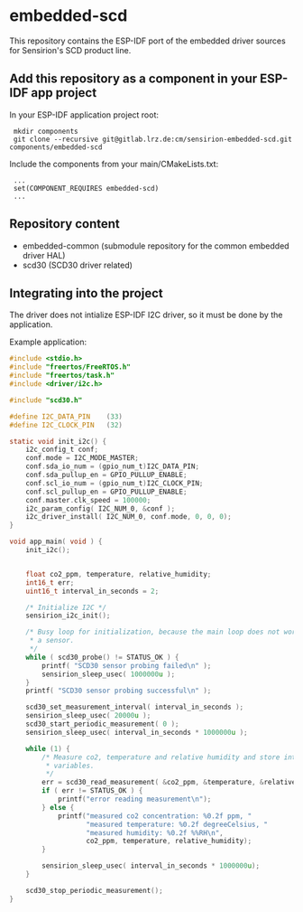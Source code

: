 # embedded-scd
This repository contains the ESP-IDF port of the embedded driver sources for Sensirion's SCD product
line.

## Add this repository as a component in your ESP-IDF app project

In your ESP-IDF application project root:

```
 mkdir components
 git clone --recursive git@gitlab.lrz.de:cm/sensirion-embedded-scd.git components/embedded-scd
```

Include the components from your main/CMakeLists.txt:

```
 ...
 set(COMPONENT_REQUIRES embedded-scd)
 ...
```

## Repository content
* embedded-common (submodule repository for the common embedded driver HAL)
* scd30 (SCD30 driver related)

## Integrating into the project

The driver does not intialize ESP-IDF I2C driver, so it must be done by the application.

Example application:

```c
#include <stdio.h>
#include "freertos/FreeRTOS.h"
#include "freertos/task.h"
#include <driver/i2c.h>

#include "scd30.h"

#define I2C_DATA_PIN    (33)
#define I2C_CLOCK_PIN   (32)

static void init_i2c() {
    i2c_config_t conf;
    conf.mode = I2C_MODE_MASTER;
    conf.sda_io_num = (gpio_num_t)I2C_DATA_PIN;
    conf.sda_pullup_en = GPIO_PULLUP_ENABLE;
    conf.scl_io_num = (gpio_num_t)I2C_CLOCK_PIN;
    conf.scl_pullup_en = GPIO_PULLUP_ENABLE;
    conf.master.clk_speed = 100000;
    i2c_param_config( I2C_NUM_0, &conf );
    i2c_driver_install( I2C_NUM_0, conf.mode, 0, 0, 0);
}

void app_main( void ) {
    init_i2c();


    float co2_ppm, temperature, relative_humidity;
    int16_t err;
    uint16_t interval_in_seconds = 2;

    /* Initialize I2C */
    sensirion_i2c_init();

    /* Busy loop for initialization, because the main loop does not work without
     * a sensor.
     */
    while ( scd30_probe() != STATUS_OK ) {
        printf( "SCD30 sensor probing failed\n" );
        sensirion_sleep_usec( 1000000u );
    }
    printf( "SCD30 sensor probing successful\n" );

    scd30_set_measurement_interval( interval_in_seconds );
    sensirion_sleep_usec( 20000u );
    scd30_start_periodic_measurement( 0 );
    sensirion_sleep_usec( interval_in_seconds * 1000000u );

    while (1) {
        /* Measure co2, temperature and relative humidity and store into
         * variables.
         */
        err = scd30_read_measurement( &co2_ppm, &temperature, &relative_humidity );
        if ( err != STATUS_OK ) {
            printf("error reading measurement\n");
        } else {
            printf("measured co2 concentration: %0.2f ppm, "
                   "measured temperature: %0.2f degreeCelsius, "
                   "measured humidity: %0.2f %%RH\n",
                   co2_ppm, temperature, relative_humidity);
        }

        sensirion_sleep_usec( interval_in_seconds * 1000000u);
    }

    scd30_stop_periodic_measurement();
}
```